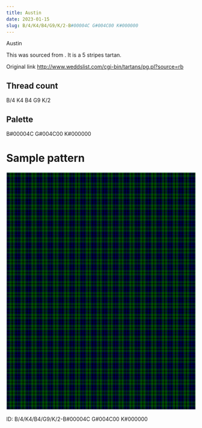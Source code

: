 ```yaml
---
title: Austin
date: 2023-01-15
slug: B/4/K4/B4/G9/K/2-B#00004C G#004C00 K#000000
---
```

Austin

This was sourced from <no value>.  It is a 5 stripes tartan.

Original link http://www.weddslist.com/cgi-bin/tartans/pg.pl?source=rb

## Thread count
B/4 K4 B4 G9 K/2

## Palette
B#00004C G#004C00 K#000000

# Sample pattern

![Tartan detail](tartan.png "B/4 K4 B4 G9 K/2 tartan")

ID: B/4/K4/B4/G9/K/2-B#00004C G#004C00 K#000000